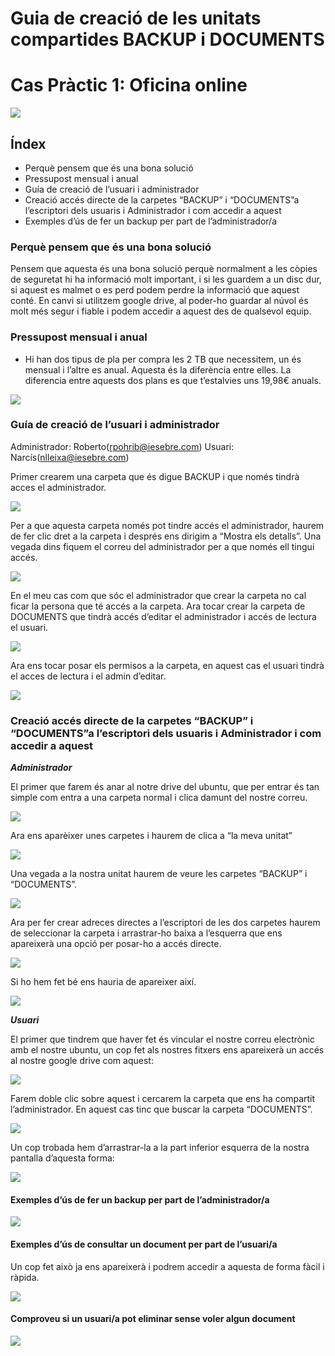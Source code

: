 # Guia de creació de les unitats compartides BACKUP i DOCUMENTS
# Cas Pràctic 1: Oficina online


![](fotopresentacio.png)

## Índex	
* Perquè pensem que és una bona solució	
* Pressupost mensual i anual	
* Guía de creació de l’usuari i administrador	
* Creació accés directe de la carpetes “BACKUP” i “DOCUMENTS”a l’escriptori dels usuaris i Administrador i com accedir a aquest	
* Exemples d’ús de fer un backup per part de l’administrador/a	

### Perquè pensem que és una bona solució

Pensem que aquesta és una bona solució perquè normalment a les còpies de seguretat hi ha informació molt important, i si les guardem a un disc dur, si aquest es malmet o es perd podem perdre la informació que aquest conté.
En canvi si utilitzem google drive, al poder-ho guardar al núvol és molt més segur i fiable i podem accedir a aquest des de qualsevol equip.

### Pressupost mensual i anual

- Hi han dos tipus de pla per compra les 2 TB que necessitem, un és mensual i l’altre es anual. Aquesta és la diferència entre elles. La diferencia entre aquests dos plans es que t’estalvies uns 19,98€ anuals.

![](taulapreus.png)

### Guía de creació de l’usuari i administrador

Administrador: Roberto(rpohrib@iesebre.com)
Usuari: Narcís(nlleixa@iesebre.com)

Primer crearem una carpeta que és digue BACKUP i que només tindrà acces el administrador.

![](carpetabackup.png)

Per a que aquesta carpeta només pot tindre accés el administrador, haurem de fer clic dret a la carpeta i després ens dirigim a “Mostra els detalls”. Una vegada dins fiquem el correu del administrador per a que només ell tingui accés.

![](propietbackup.png)

En el meu cas com que sóc el administrador que crear la carpeta no cal ficar la persona que té accés a la carpeta.
Ara tocar crear la carpeta de DOCUMENTS que tindrà accés d’editar el administrador i accés de lectura el usuari.

![](carpetabackup.png)

Ara ens tocar posar els permisos a la carpeta, en aquest cas el usuari tindrà el acces de lectura i el admin d’editar.

![](seleccio.png)

### Creació accés directe de la carpetes “BACKUP” i “DOCUMENTS”a l’escriptori dels usuaris i Administrador i com accedir a aquest

***Administrador***

El primer que farem és anar al notre drive del ubuntu, que per entrar és tan simple com entra a una carpeta normal i clica damunt del nostre correu.

![](Selecció_001.png)

Ara ens aparèixer unes carpetes i haurem de clica a “la meva unitat”

![](Selecció_002.png)

Una vegada a la nostra unitat haurem de veure les carpetes “BACKUP” i “DOCUMENTS”.

![](Selecció_003.png)

Ara per fer crear adreces directes a l’escriptori de les dos carpetes haurem de seleccionar la carpeta i arrastrar-ho baixa a l’esquerra que ens apareixerà una opció per posar-ho a accés directe.

![](Selecció_004.png)

Si ho hem fet bé ens hauria de apareixer així.

![](Selecció_005.png)

***Usuari***

El primer que tindrem que haver fet és vincular el nostre correu electrònic amb el nostre ubuntu, un cop fet als nostres fitxers ens apareixerà un accés al nostre google drive com aquest:

![](Selecció_1.png)

Farem doble clic sobre aquest i cercarem la carpeta que ens ha compartit l’administrador. En aquest cas tinc que buscar la carpeta “DOCUMENTS”.

![](Selecció_2.png)

Un cop trobada hem d’arrastrar-la a la part inferior esquerra de la nostra pantalla d’aquesta
forma:

![](Selecció_3.png)

#### Exemples d’ús de fer un backup per part de l’administrador/a

![](Selecció_4.png)

#### Exemples d’ús de consultar un document per part de l’usuari/a

Un cop fet això ja ens apareixerà i podrem accedir a aquesta de forma fàcil i ràpida.

![](Selecció_5.png)

#### Comproveu si un usuari/a pot eliminar sense voler algun document

![](Selecció_6.png)







